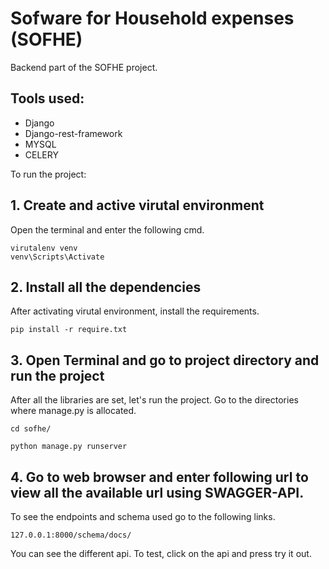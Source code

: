 # Sofware for Household expenses (SOFHE)

Backend part of the SOFHE project.

## Tools used:

- Django
- Django-rest-framework
- MYSQL
- CELERY

To run the project:

## 1. Create and active virutal environment

Open the terminal and enter the following cmd.

```
virutalenv venv
venv\Scripts\Activate
```

## 2. Install all the dependencies

After activating virutal environment, install the requirements.

```
pip install -r require.txt
```

## 3. Open Terminal and go to project directory and run the project

After all the libraries are set, let's run the project.
Go to the directories where manage.py is allocated.

```
cd sofhe/

python manage.py runserver
```

## 4. Go to web browser and enter following url to view all the available url using SWAGGER-API.

To see the endpoints and schema used go to the following links.

```
127.0.0.1:8000/schema/docs/
```

You can see the different api. To test, click on the api and press try it out.
